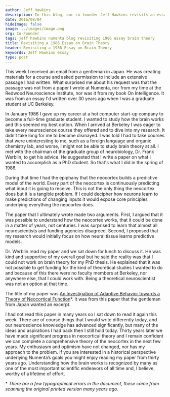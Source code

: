 ```yaml
---
author: Jeff Hawkins
description: In this blog, our co-founder Jeff Hawkins revisits an essay he wrote while he was a graduate student at UC Berkeley. The paper is titled “An Investigation of Adaptive Behavior Towards a Theory of Neocortical Function”, and it gives a nice historical perspective on Numenta.
date: 2016/08/04
hideImage: false
image: ../images/image.png
org: Co-Founder
tags: jeff hawkins numenta blog revisiting 1986 essay brain theory
title: Revisiting a 1986 Essay on Brain Theory
header: Revisiting a 1986 Essay on Brain Theory
keywords: Jeff Hawkins essay
type: post
---
```


This week I received an email from a gentleman in Japan. He was creating
materials for a course and asked permission to include an extensive passage I
had written. What surprised me about his request was that the passage was not
from a paper I wrote at Numenta, nor from my time at the Redwood Neuroscience
Institute, nor was it from my book On Intelligence.  It was from an essay I'd
written over 30 years ago when I was a graduate student at UC Berkeley.

In January 1986 I gave up my career at a hot computer start-up company to become
a full-time graduate student. I wanted to study how the brain works and this
seemed my best option. When I arrived at Berkeley I was eager to take every
neuroscience course they offered and to dive into my research. It didn’t take
long for me to become dismayed. I was told I had to take courses that were
uninteresting to me, such as a foreign language and organic chemistry lab, and
worse, I might not be able to study brain theory at all. I met with the chairman
of the graduate group of neurobiology, Dr. Frank Werblin, to get his advice. He
suggested that I write a paper on what I wanted to accomplish as a PhD student.
So that's what I did in the spring of 1986.

During that time I had the epiphany that the neocortex builds a predictive model
of the world. Every part of the neocortex is continuously predicting what input
it is going to receive. This is not the only thing the neocortex does but it is
a tangible problem. If I could decipher how neurons learn to make predictions of
changing inputs it would expose core principles underlying everything the
neocortex does.

The paper that I ultimately wrote made two arguments. First, I argued that it
was possible to understand how the neocortex works, that it could be done in a
matter of years, not centuries. I was surprised to learn that almost all
neuroscientists and funding agencies disagreed. Second, I proposed that my
research would initially focus on how neural tissue learns predictive models.

Dr. Werblin read my paper and we sat down for lunch to discuss it. He was kind
and supportive of my overall goal but he said the reality was that I could not
work on brain theory for my PhD thesis. He explained that it was not possible to
get funding for the kind of theoretical studies I wanted to do and because of
this there were no faculty members at Berkeley, nor anywhere else, that I could
work with. Being a theoretical neuroscientist was not an option at that time.

The title of my paper was
[An Investigation of Adaptive Behavior towards a Theory of Neocortical Function](/assets/pdf/whitepapers/Hawkins1986.pdf)\*.
It was from this paper that the gentleman from Japan wanted an excerpt.

I had not read this paper in many years so I sat down to read it again this
week. There are of course things that I would write differently today, and our
neuroscience knowledge has advanced significantly, but many of the ideas and
aspirations I had back then I still hold today. Thirty years later we have made
significant progress in neocortical theory and I remain confident we can
complete a comprehensive theory of the neocortex in the next few years. My
enthusiasm and optimism have not changed, nor has my approach to the problem. If
you are interested in a historical perspective underlying Numenta’s goals you
might enjoy reading my paper from thirty years ago. Understanding how the brain
works is recognized by many as one of the most important scientific endeavors of
all time and, I believe, worthy of a lifetime of effort.

\* *There are a few typographical errors in the document, these came from
scanning the original printed version many years ago.*

